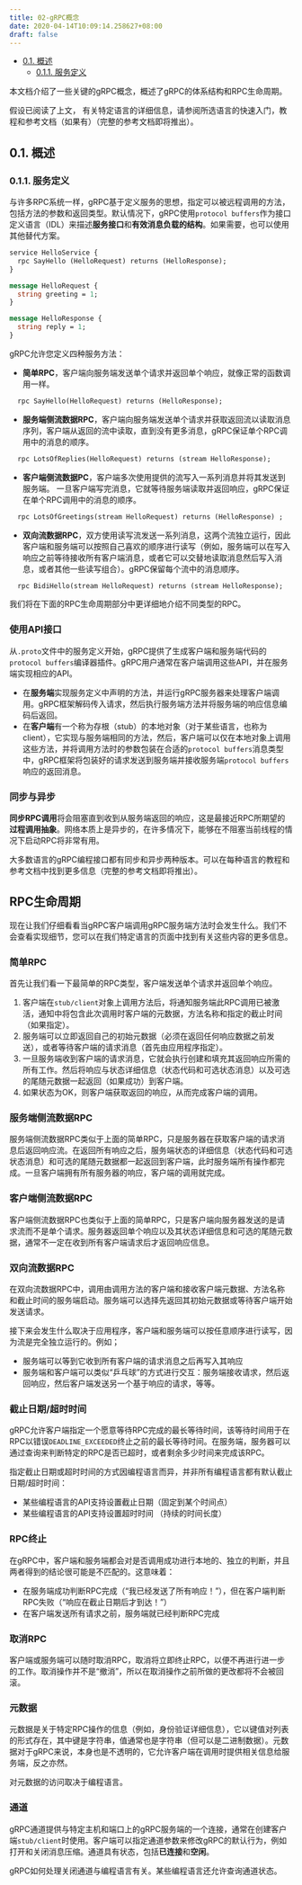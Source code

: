 ```yaml
---
title: 02-gRPC概念
date: 2020-04-14T10:09:14.258627+08:00
draft: false
---
```


- [0.1. 概述](#01-概述)
  - [0.1.1. 服务定义](#011-服务定义)

本文档介绍了一些关键的gRPC概念，概述了gRPC的体系结构和RPC生命周期。

假设已阅读了上文， 有关特定语言的详细信息，请参阅所选语言的快速入门，教程和参考文档（如果有）（完整的参考文档即将推出）。

## 0.1. 概述

### 0.1.1. 服务定义

与许多RPC系统一样，gRPC基于定义服务的思想，指定可以被远程调用的方法，包括方法的参数和返回类型。默认情况下，gRPC使用`protocol buffers`作为接口定义语言（IDL）来描述**服务接口**和**有效消息负载的结构**。如果需要，也可以使用其他替代方案。

```protobuf
service HelloService {
  rpc SayHello (HelloRequest) returns (HelloResponse);
}

message HelloRequest {
  string greeting = 1;
}

message HelloResponse {
  string reply = 1;
}
```

gRPC允许您定义四种服务方法：

- **简单RPC**，客户端向服务端发送单个请求并返回单个响应，就像正常的函数调用一样。

```protobuf
  rpc SayHello(HelloRequest) returns (HelloResponse);
  ```

- **服务端侧流数据RPC**，客户端向服务端发送单个请求并获取返回流以读取消息序列，客户端从返回的流中读取，直到没有更多消息，gRPC保证单个RPC调用中的消息的顺序。

```protobuf
  rpc LotsOfReplies(HelloRequest) returns (stream HelloResponse);
```

- **客户端侧流数据PC**，客户端多次使用提供的流写入一系列消息并将其发送到服务端。 一旦客户端写完消息，它就等待服务端读取并返回响应，gRPC保证在单个RPC调用中的消息的顺序。

```protobuf
  rpc LotsOfGreetings(stream HelloRequest) returns (HelloResponse) ;
```

- **双向流数据RPC**，双方使用读写流发送一系列消息，这两个流独立运行，因此客户端和服务端可以按照自己喜欢的顺序进行读写（例如，服务端可以在写入响应之前等待接收所有客户端消息，或者它可以交替地读取消息然后写入消息，或者其他一些读写组合）。gRPC保留每个流中的消息顺序。

```protobuf
  rpc BidiHello(stream HelloRequest) returns (stream HelloResponse);
```

我们将在下面的RPC生命周期部分中更详细地介绍不同类型的RPC。

### 使用API接口

从`.proto`文件中的服务定义开始，gRPC提供了生成客户端和服务端代码的`protocol buffers`编译器插件。gRPC用户通常在客户端调用这些API，并在服务端实现相应的API。

- 在**服务端**实现服务定义中声明的方法，并运行gRPC服务器来处理客户端调用。gRPC框架解码传入请求，然后执行服务端方法并将服务端的响应信息编码后返回。
- 在**客户端**有一个称为存根（stub）的本地对象（对于某些语言，也称为client），它实现与服务端相同的方法，然后，客户端可以仅在本地对象上调用这些方法，并将调用方法时的参数包装在合适的`protocol buffers`消息类型中，gRPC框架将包装好的请求发送到服务端并接收服务端`protocol buffers`响应的返回消息。

### 同步与异步

**同步RPC调用**将会阻塞直到收到从服务端返回的响应，这是最接近RPC所期望的**过程调用抽象**。网络本质上是异步的，在许多情况下，能够在不阻塞当前线程的情况下启动RPC将非常有用。

大多数语言的gRPC编程接口都有同步和异步两种版本。可以在每种语言的教程和参考文档中找到更多信息（完整的参考文档即将推出）。

## RPC生命周期

现在让我们仔细看看当gRPC客户端调用gRPC服务端方法时会发生什么。我们不会查看实现细节，您可以在我们特定语言的页面中找到有关这些内容的更多信息。

### 简单RPC

首先让我们看一下最简单的RPC类型，客户端发送单个请求并返回单个响应。

1. 客户端在`stub/client`对象上调用方法后，将通知服务端此RPC调用已被激活，通知中将包含此次调用时客户端的元数据，方法名称和指定的截止时间（如果指定）。
2. 服务端可以立即返回自己的初始元数据（必须在返回任何响应数据之前发送），或者等待客户端的请求消息（首先由应用程序指定）。
3. 一旦服务端收到客户端的请求消息，它就会执行创建和填充其返回响应所需的所有工作。然后将响应与状态详细信息（状态代码和可选状态消息）以及可选的尾随元数据一起返回（如果成功）到客户端。
4. 如果状态为OK，则客户端获取返回的响应，从而完成客户端的调用。

### 服务端侧流数据RPC

服务端侧流数据RPC类似于上面的简单RPC，只是服务器在获取客户端的请求消息后返回响应流。在返回所有响应之后，服务端状态的详细信息（状态代码和可选状态消息）和可选的尾随元数据都一起返回到客户端，此时服务端所有操作都完成。一旦客户端拥有所有服务器的响应，客户端的调用就完成。

### 客户端侧流数据RPC

客户端侧流数据RPC也类似于上面的简单RPC，只是客户端向服务器发送的是请求流而不是单个请求。服务器返回单个响应以及其状态详细信息和可选的尾随元数据，通常不一定在收到所有客户端请求后才返回响应信息。

### 双向流数据RPC

在双向流数据RPC中，调用由调用方法的客户端和接收客户端元数据、方法名称和截止时间的服务端启动。服务端可以选择先返回其初始元数据或等待客户端开始发送请求。

接下来会发生什么取决于应用程序，客户端和服务端可以按任意顺序进行读写，因为流是完全独立运行的。例如；

- 服务端可以等到它收到所有客户端的请求消息之后再写入其响应
- 服务端和客户端可以类似“乒乓球”的方式进行交互：服务端接收请求，然后返回响应，然后客户端发送另一个基于响应的请求，等等。

### 截止日期/超时时间

gRPC允许客户端指定一个愿意等待RPC完成的最长等待时间，该等待时间用于在RPC以错误`DEADLINE_EXCEEDED`终止之前的最长等待时间。在服务端，服务器可以通过查询来判断特定的RPC是否已超时，或者剩余多少时间来完成该RPC。

指定截止日期或超时时间的方式因编程语言而异，并非所有编程语言都有默认截止日期/超时时间：

- 某些编程语言的API支持设置截止日期（固定到某个时间点）
- 某些编程语言的API支持设置超时时间 （持续的时间长度）

### RPC终止

在gRPC中，客户端和服务端都会对是否调用成功进行本地的、独立的判断，并且两者得到的结论很可能是不匹配的。这意味着：

- 在服务端成功判断RPC完成（“我已经发送了所有响应！”），但在客户端判断RPC失败（“响应在截止日期后才到达！”）
- 在客户端发送所有请求之前，服务端就已经判断RPC完成

### 取消RPC

客户端或服务端可以随时取消RPC，取消将立即终止RPC，以便不再进行进一步的工作。取消操作并不是“撤消”，所以在取消操作之前所做的更改都将不会被回滚。

### 元数据

元数据是关于特定RPC操作的信息（例如，身份验证详细信息），它以键值对列表的形式存在，其中键是字符串，值通常也是字符串（但可以是二进制数据）。元数据对于gRPC来说，本身也是不透明的，它允许客户端在调用时提供相关信息给服务端，反之亦然。

对元数据的访问取决于编程语言。

### 通道

gRPC通道提供与特定主机和端口上的gRPC服务端的一个连接，通常在创建客户端`stub/client`时使用。客户端可以指定通道参数来修改gRPC的默认行为，例如打开和关闭消息压缩。通道具有状态，包括**已连接**和**空闲**。

gRPC如何处理关闭通道与编程语言有关。某些编程语言还允许查询通道状态。
